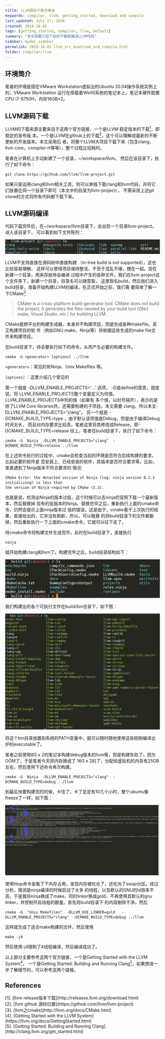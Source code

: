 ```yaml
---
title: LLVM源码下载与编译
keywords: compiler, llvm, getting_started, download and compile
last_updated: July 27, 2020
created: 2019-10-05
tags: [getting_started, compiler, llvm, default]
summary: "本文简要介绍了如何下载和编译LLVM代码"
sidebar: mydoc_sidebar
permalink: 2019-10-05-llvm_src_download_and_compile.html
folder: compiler/llvm
---
```


## 环境简介
笔者的环境是搭在VMware Workstation虚拟出的Ubuntu 20.04操作系统实例上的，VMware Workstation
运行在搭载着Win10系统的笔记本上，笔记本硬件配置 CPU i7-8750H，内存16GB*2。

## LLVM源码下载
LLVM的下载来源主要来自于这两个官方链接，一个是LLVM 稳定版本的下载[<sup>1</sup>](#refer-anchor-1)，即稳定的发布版
本。一个是LLVM在github上的下载[<sup>2</sup>](#refer-anchor-2)，这个可以理解成最新的不断更新的开发版本。本文采用后
者。将整个LLVM大项目下载下来（包含clang，llvm core，compiler-rt等等），整个过程比较耗时。

笔者在计算机上手动新建了一个目录，~/workspace/llvm。 然后在该目录下，执行了如下命令： 
```
git clone https://github.com/llvm/llvm-project.git
```
如果只是运用clang和llvm相关工具，则可以单独下载clang和llvm代码，并将它们放置在同一个目录下即可（本文中的目录为llvm-project），
不需采用上述git clone的方式将所有代码都下载下来。


## LLVM源码编译
代码下载完毕后，在~/workspace/llvm目录下，会出现一个目录llvm-project，进入该目录下，
可以看到如下文件陈列：

![LLVM Src Download and Compile](../assets/img/2019-10-05-llvm_src_download_and_compiling/1.png)

LLVM不支持直接在源码树中直接构建 （in-tree build is not supported），这也比较容易理解，
这样可以使得项目保持整洁，不至于混乱不堪，搅在一起。现在新建一个目录，用来存放待会编译
过程中产生的各种文件。我们在llvm-project这个文件夹下，新建一个目录，目录名可以随意取，
这里取名build，然后我们进入build目录，准备开始构建LLVM的编译。在正式开始之前，我们需
要简单了解一下CMake[<sup>3</sup>](#refer-anchor-3)

> CMake is a cross-platform build-generator tool. CMake does not build the project, it
> generates the files needed by your build tool (GNU make, Visual Studio, etc.) for
> building LLVM.

CMake是跨平台的构建生成器，本身并不构建项目，而是生成各种makefile。真正构建项目的软
件（例如GNU make、Ninja等）将依据这些生成的make file文件来构建项目。

在build目录下，待会要执行如下的命令，从而产生必要的构建文件。

```
cmake -G <generator> [options] ../llvm
```

`<generator>`：常见的有Ninja、Unix Makefiles 等。

`[options]` ：这里介绍几个常见的

第一个就是 -DLLVM_ENABLE_PROJECTS='...' 选项， -D是define的意思，就是说，将
LLVM_ENABLE_PROJECTS整个变量定义为何值。LLVM_ENABLE_PROJECTS中列的值（如果有
多个值，以封号隔开），表示的是除了LLVM Core libraries外，还需要构建的子项目。本文需要
clang，所以本文-DLLVM_ENABLE_PROJECTS="clang"。
另一个就是 -DCMAKE_BUILD_TYPE=type ，由于默认该项值是Debug，但是由于编译Debug时间太长，
而且对内存要求比较高，笔者这里将其修改成Release，即-DCMAKE_BUILD_TYPE=release
综上，笔者在build目录下，执行了如下命令：

```
cmake -G  Ninja  -DLLVM_ENABLE_PROJECTS="clang"  -DCMAKE_BUILD_TYPE=release ../llvm
```


在上述命令执行的过程中，cmake会检查当前的环境是否符合后续构建的要求，比如必要的软件是
否安装上、已经安装的软件，其版本是否符合要求等。比如，笔者遇到了Ninja版本不符合要求的
情况:

```
CMake Error: the detected version of Ninja (log: ninja version 0.1.3 initializing) is less than
the version of Ninja required by CMake (1.3).
```
也就是说，检测出Ninja的版本过低，这个时候可以去ninja的官网下载一个最新版本，然后替换掉
现有的低版本的Ninja。替换完毕之后，重新执行上面的cmake命令，仍然会提示上面ninja版本过
低的错误，这是由于，cmake基于上次执行的结果，直接给出的，它并没有刷新，所以，可以粗暴
的将build目录下的文件都删掉，然后重新执行一下上面的cmake命令，它就可以往下走了。

待cmake命令将构建文件生成完毕，此时在build目录下，直接执行
```
ninja
```
就开始构建clang和llvm了。构建完毕之后，build目录结构如下：

![Detail of LLVM Build DIR](../assets/img/2019-10-05-llvm_src_download_and_compiling/2.png)

我们构建出的各个可执行文件在build/bin目录下，如下图：

![Detail of LLVM Build BIN DIR](../assets/img/2019-10-05-llvm_src_download_and_compiling/3.png)

将这个bin目录放置到系统的PATH变量中，就可以随时随地使用这些刚刚编译出炉的executable了。

笔者之前使用8G x 2的笔记本构建debug版本的llvm等，但是构建失败了，因为OOM了，于是笔者今天把内存换成了
16G x 2的了，分配给虚拟机的内存有25GB左右，然后使用下述命令再次构建。
```
cmake -G  Ninja  -DLLVM_ENABLE_PROJECTS="clang"  -DCMAKE_BUILD_TYPE=debug ../llvm
```
到最后快要构建完的时候，卡住了，卡了足足有10几个小时，整个ubuntu像freeze了一样，如下图：


![LLVM Debug Build Freeze the System](../assets/img/2019-10-05-llvm_src_download_and_compiling/llvm_build_debug_freeze.png)


使用htop命令查看了下内存占用，发现内存被吃光了，还吃光了swap分区。经过分析，猜测是ninja编译的时候启动了太多
的线程，以及默认的GNU的ld效率不高，于是我将ninja换成了make，同时linker换成gold，不再使用其默认的gnu linker，并控制开启线程的数量。首先将build目录下
的内容删除干净，然后
```
cmake -G  "Unix Makefiles"  -DLLVM_USE_LINKER=gold   -DLLVM_ENABLE_PROJECTS="clang"  -DCMAKE_BUILD_TYPE=debug ../llvm
```
这样就生成了适合make构建的文件，然后使用
```
make -j4
```
然后使用-j4限制了4线程编译，然后编译成功了。


以上部分主要参考这两个官方链接，一个是Getting Started with the LLVM System[<sup>4</sup>](#refer-anchor-4)，
一个是Getting Started: Building and Running Clang[<sup>5</sup>](#refer-anchor-5)，如果想进一步了解细节的，可以参考这两个链接。


## References

<div id="refer-anchor-1"></div>
[1]. [llvm release版本下载](http://releases.llvm.org/download.html)
<div id="refer-anchor-2"></div>
[2]. [llvm github 源码位置](https://github.com/llvm/llvm-project)
<div id="refer-anchor-3"></div>
[3]. [llvm之cmake](http://llvm.org/docs/CMake.html)
<div id="refer-anchor-4"></div>
[4]. [Getting Started with the LLVM System](https://llvm.org/docs/GettingStarted.html)
<div id="refer-anchor-5"></div>
[5]. [Getting Started: Building and Running Clang](http://clang.llvm.org/get_started.html)
